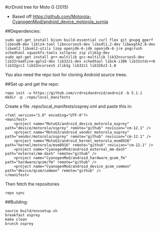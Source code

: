#crDroid tree for Moto G (2015)
* Based off https://github.com/Motorola-CyanogenMod/android_device_motorola_surnia

##Dependencies:
````
sudo apt-get install bison build-essential curl flex git gnupg gperf libesd0-dev liblz4-tool libncurses5-dev libsdl1.2-dev libwxgtk2.8-dev libxml2 libxml2-utils lzop openjdk-6-jdk openjdk-6-jre pngcrush schedtool squashfs-tools xsltproc zip zlib1g-dev
sudo apt-get install g++-multilib gcc-multilib lib32ncurses5-dev lib32readline-gplv2-dev lib32z1-dev schedtool libc6-i386 lib32stdc++6 lib32gcc1 lib32ncurses5 zlib1g lib32z1 lib32bz2-1.0
````
You also need the repo tool for cloning Android source trees.

##Set up and get the repo:
````
repo init -u https://github.com/crdroidandroid/android -b 5.1.1
mkdir -p .repo/local_manifests
````

Create a file .repo/local_manifests/osprey.xml and paste this in:
````
<?xml version="1.0" encoding="UTF-8"?>
<manifest>
    <project name="MotoG3/android_device_motorola_osprey" path="device/motorola/osprey" remote="github" revision="cm-12.1" />
    <project name="MotoG3/android_vendor_motorola_osprey" path="vendor/motorola/osprey" remote="github" revision="cm-12.1" />
    <project name="MotoG3/android_kernel_motorola_msm8916" path="kernel/motorola/msm8916" remote="github" revision="cm-12.1" />
    <project name="CyanogenMod/android_external_mm-dash" path="external/mm-dash" remote="github" />
    <project name="CyanogenMod/android_hardware_qcom_fm" path="hardware/qcom/fm" remote="github" />
    <project name="CyanogenMod/android_device_qcom_common" path="device/qcom/common" remote="github" />
</manifest>
````

Then fetch the repositories
````
repo sync
````

##Building:
````
source build/envsetup.sh
breakfast osprey
make clean
brunch osprey
````
